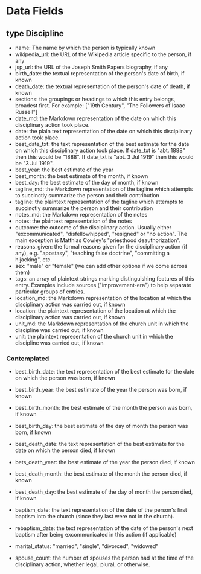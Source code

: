 # Data Fields

## type Discipline

* name: The name by which the person is typically known
* wikipedia_url: the URL of the Wikipedia article specific to the person, if any
* jsp_url: the URL of the Joseph Smith Papers biography, if any
* birth_date: the textual representation of the person's date of birth, if known
* death_date: the textual representation of the person's date of death, if known
* sections: the groupings or headings to which this entry belongs, broadest first. For example: ["19th Century", "The Followers of Isaac Russell"]
* date_md: the Markdown representation of the date on which this disciplinary action took place.
* date: the plain text representation of the date on which this disciplinary action took place.
* best_date_txt: the text representation of the best estimate for the date on which this disciplinary action took place. If date_txt is "abt. 1888" then this would be "1888". If date_txt is "abt. 3 Jul 1919" then this would be "3 Jul 1919".
* best_year: the best estimate of the year
* best_month: the best estimate of the month, if known
* best_day: the best estimate of the day of month, if known
* tagline_md: the Markdown representation of the tagline which attempts to succinctly summarize the person and their contribution
* tagline: the plaintext representation of the tagline which attempts to succinctly summarize the person and their contribution
* notes_md: the Markdown representation of the notes
* notes: the plaintext representation of the notes
* outcome: the outcome of the disciplinary action. Usually either "excommunicated", "disfellowhipped", "resigned" or "no action". The main exception is Matthias Cowley's "priesthood deauthorization".
* reasons_given: the formal reasons given for the disciplinary action (if any), e.g. "apostasy", "teaching false doctrine", "committing a hijacking", etc.
* sex: "male" or "female" (we can add other options if we come across them)
* tags: an array of plaintext strings marking distinguishing features of this entry. Examples include sources ("improvement-era") to help separate particular groups of entries.
* location_md: the Markdown representation of the location at which the disciplinary action was carried out, if known
* location: the plaintext representation of the location at which the disciplinary action was carried out, if known
* unit_md: the Markdown representation of the church unit in which the discipline was carried out, if known
* unit: the plaintext representation of the church unit in which the discipline was carried out, if known


### Contemplated

* best_birth_date: the text representation of the best estimate for the date on which the person was born, if known
* best_birth_year: the best estimate of the year the person was born, if known
* best_birth_month: the best estimate of the month the person was born, if known
* best_birth_day: the best estimate of the day of month the person was born, if known
* best_death_date: the text representation of the best estimate for the date on which the person died, if known
* bets_death_year: the best estimate of the year the person died, if known
* best_death_month: the best estimate of the month the person died, if known
* best_death_day: the best estimate of the day of month the person died, if known


* baptism_date: the text representation of the date of the person's first baptism into the church (since they last were not in the church).

* rebaptism_date: the text representation of the date of the person's next baptism after being excommunicated in this action (if applicable)

* marital_status: "married", "single", "divorced", "widowed"

* spouse_count: the number of spouses the person had at the time of the disciplinary action, whether legal, plural, or otherwise.
